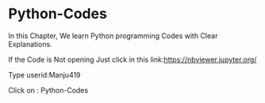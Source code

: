 # Python-Codes
In this Chapter, We learn Python programming Codes  with Clear Explanations. 

If the Code is Not opening Just click in this link:https://nbviewer.jupyter.org/

Type userid:Manju419

Click on : Python-Codes
